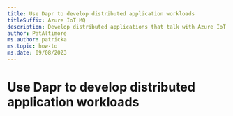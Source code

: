 ```yaml
---
title: Use Dapr to develop distributed application workloads
titleSuffix: Azure IoT MQ
description: Develop distributed applications that talk with Azure IoT MQ using Dapr
author: PatAltimore
ms.author: patricka
ms.topic: how-to
ms.date: 09/08/2023
---
```


# Use Dapr to develop distributed application workloads